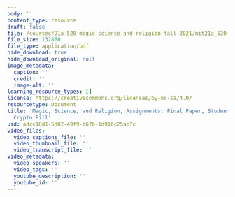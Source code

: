 ```yaml
---
body: ''
content_type: resource
draft: false
file: /courses/21a-520-magic-science-and-religion-fall-2021/mit21a_520f21_finalpaper_ex1.pdf
file_size: 132860
file_type: application/pdf
hide_download: true
hide_download_original: null
image_metadata:
  caption: ''
  credit: ''
  image-alt: ''
learning_resource_types: []
license: https://creativecommons.org/licenses/by-nc-sa/4.0/
resourcetype: Document
title: 'Magic, Science, and Religion, Assignments: Final Paper, Student Example: The
  Crypto Pill'
uid: adcc18d1-5d02-49f9-b67b-1d916c25ac7c
video_files:
  video_captions_file: ''
  video_thumbnail_file: ''
  video_transcript_file: ''
video_metadata:
  video_speakers: ''
  video_tags: ''
  youtube_description: ''
  youtube_id: ''
---
```

